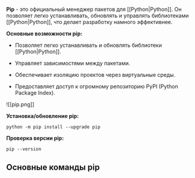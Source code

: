 **Pip** - это официальный менеджер пакетов для [[Python|Python]]. Он позволяет легко устанавливать, обновлять и управлять библиотеками [[Python|Python]], что делает разработку намного эффективнее.

**Основные возможности pip:**

- Позволяет легко устанавливать и обновлять библиотеки [[Python|Python]].

- Управляет зависимостями между пакетами.

- Обеспечивает изоляцию проектов через виртуальные среды.

- Предоставляет доступ к огромному репозиторию PyPI (Python Package Index).

![[pip.png]]

**Установка/обновление pip:**

```Shell
python -m pip install --upgrade pip
```

**Проверка версии pip:**

```Shell
pip --version
```

## Основные команды pip

